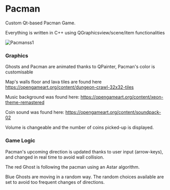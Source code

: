 # Pacman
Custom Qt-based Pacman Game.

Everything is written in C++ using QGraphicsview/scene/item functionalities

![Pacmanss1](https://user-images.githubusercontent.com/45261035/71194591-8a57d800-228c-11ea-9a01-e3e7086c337e.png)

### Graphics

Ghosts and Pacman are animated thanks to QPainter,
Pacman's color is customisable

Map's walls floor and lava tiles are found here https://opengameart.org/content/dungeon-crawl-32x32-tiles

Music background was found here: https://opengameart.org/content/xeon-theme-remastered

Coin sound was found here: https://opengameart.org/content/soundpack-02

Volume is changeable and the number of coins picked-up is displayed.


### Game Logic

Pacman's upcoming direction is updated thanks to user input (arrow-keys), and changed in real time to avoid wall collision.

The red Ghost is following the pacman using an Astar algorithm.

Blue Ghosts are moving in a random way. The random choices available are set to avoid too frequent changes of directions.
